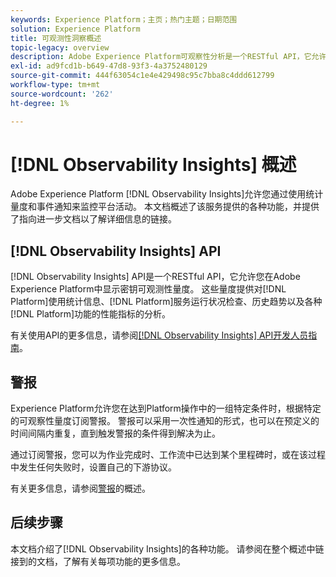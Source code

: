 ```yaml
---
keywords: Experience Platform；主页；热门主题；日期范围
solution: Experience Platform
title: 可观测性洞察概述
topic-legacy: overview
description: Adobe Experience Platform可观察性分析是一个RESTful API，它允许您在Platform活动中显示关键量度。 这些量度提供对平台使用情况统计数据的分析、平台服务的运行状况检查、历史趋势以及各种平台功能的性能指标。
exl-id: ad9fcd1b-b649-47d8-93f3-4a3752480129
source-git-commit: 444f63054c1e4e429498c95c7bba8c4ddd612799
workflow-type: tm+mt
source-wordcount: '262'
ht-degree: 1%

---
```


# [!DNL Observability Insights] 概述

Adobe Experience Platform [!DNL Observability Insights]允许您通过使用统计量度和事件通知来监控平台活动。 本文档概述了该服务提供的各种功能，并提供了指向进一步文档以了解详细信息的链接。

## [!DNL Observability Insights] API

[!DNL Observability Insights] API是一个RESTful API，它允许您在Adobe Experience Platform中显示密钥可观测性量度。 这些量度提供对[!DNL Platform]使用统计信息、[!DNL Platform]服务运行状况检查、历史趋势以及各种[!DNL Platform]功能的性能指标的分析。

有关使用API的更多信息，请参阅[[!DNL Observability Insights]  API开发人员指南](./api/overview.md)。

## 警报

Experience Platform允许您在达到Platform操作中的一组特定条件时，根据特定的可观察性量度订阅警报。 警报可以采用一次性通知的形式，也可以在预定义的时间间隔内重复，直到触发警报的条件得到解决为止。

通过订阅警报，您可以为作业完成时、工作流中已达到某个里程碑时，或在该过程中发生任何失败时，设置自己的下游协议。

有关更多信息，请参阅[警报](./alerts/overview.md)的概述。

## 后续步骤

本文档介绍了[!DNL Observability Insights]的各种功能。 请参阅在整个概述中链接到的文档，了解有关每项功能的更多信息。
